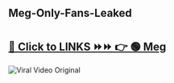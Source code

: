 
 ## Meg-Only-Fans-Leaked

# <h2><a href="https://clipsfans.com/Meg&ref=git">🔗 Click to LINKS ⏩⏩ 👉 🟢 Meg </a></h2>

<a href="https://clipsfans.com/Meg&ref=git" rel="nofollow" data-target="animated-image.originalLink"><img src="https://i.ibb.co.com/xMMVF88/686577567.gif" alt="Viral Video Original" style="max-width: 100%; display: inline-block;" data-target="animated-image.originalImage"></a>
